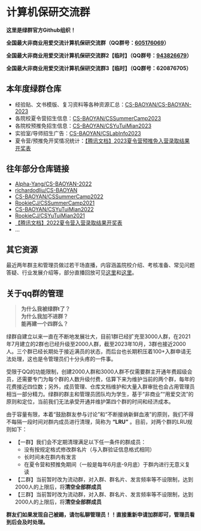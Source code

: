 # 计算机保研交流群

**这里是绿群官方Github组织！**

**全国最大非商业用爱交流计算机保研交流群（QQ群号：[605176069](https://jq.qq.com/?_wv=1027&k=OpjJs0Ai)）**

**全国最大非商业用爱交流计算机保研交流群2【临时】（QQ群号：[943826679](https://jq.qq.com/?_wv=1027&k=jzSjkhPP)）**

**全国最大非商业用爱交流计算机保研交流群3【临时】（QQ群号：620876705）**


## 本年度绿群仓库
* 经验贴、文书模版、复习资料等各种资源汇总：[CS-BAOYAN/CS-BAOYAN-2023](https://github.com/CS-BAOYAN/CS-BAOYAN-2023)
* 各院校夏令营招生信息：[CS-BAOYAN/CSSummerCamp2023](https://github.com/CS-BAOYAN/CSSummerCamp2023)
* 各院校预推免招生信息：[CS-BAOYAN/CSYuTuiMian2023](https://github.com/CS-BAOYAN/CSYuTuiMian2023)
* 实验室/导师招生广告：[CS-BAOYAN/CSLabInfo2023](https://github.com/CS-BAOYAN/CSLabInfo2023)
* 夏令营/预推免开奖情况统计：[【腾讯文档】2023夏令营预推免入营录取结果开奖表](https://docs.qq.com/sheet/DQlZSR1hKYUVTZ0hF?tab=BB08J2)

## 往年部分仓库链接
* [Alpha-Yang/CS-BAOYAN-2022](https://github.com/Alpha-Yang/CS-BAOYAN-2022) 
* [richardodliu/CS-BAOYAN](https://github.com/richardodliu/CS-BAOYAN)
* [CS-BAOYAN/CSSummerCamp2022](https://github.com/LinghaoChan/CSSummerCamp2022)
* [RookieCJ/CSSummerCamp2021](https://github.com/hit-thusz-RookieCJ/CSSummerCamp2021)
* [CS-BAOYAN/CSYuTuiMian2022](https://github.com/CS-BAOYAN/CSYuTuiMian2022)
* [RookieCJ/CSYuTuiMian2021](https://github.com/hit-thusz-RookieCJ/CSYuTuiMian2021)
* [【腾讯文档】2022夏令营入营录取结果开奖表](https://docs.qq.com/sheet/DUWhaRXFlV0txcUFp)
* ...

## 其它资源
最近两年群主和管理员做过若干场直播，内容涵盖院校介绍、考核准备、常见问题答疑、行业发展介绍等，部分直播回放可见[这里](https://space.bilibili.com/21846767)和[这里](https://space.bilibili.com/373761840)。

## 关于qq群的管理
> **为什么我被绿群t了？**  
> **为什么我加不进群？**  
> **能再建一个四群么？**

绿群自建立以来一直在不断地发展壮大，目前1群已经扩充至3000人群，在2021年7月建立的2群也已经升级至2000人群，截至2023年10月，3群也接近2000人。三个群已经长期处于接近满员的状态，而后台也长期积压着100+入群申请无法处理，这也是令管理员们十分头疼的一件事。

受限于QQ的功能限制，创建2000人群和3000人群不仅需要群主开通年费超级会员，还需要专门为每个群的人数升级付费，估算下来为维护当前的两个群，每年的花费接近四位数；另外，成员管理、仓库文档维护和大量入群审批也会占用管理员相当一部分精力。绿群的群主和管理员团队均为学生，基于“非商业”“用爱交流”的原则和定位，当前我们无法承受开通并维护第四个群的时间和经济成本。

由于容量有限，本着“鼓励群友参与讨论”和“不断接纳新鲜血液”的原则，我们不得不每隔一段时间对群内成员进行清理，简称为 **“LRU”** 。目前，对两个群的LRU规则如下：
* 【一群】我们会不定期清理满足以下任一条件的群成员：
  * 没有按规定格式修改群名片（与入群验证信息格式相同）
  * 长时间未在群内有发言
  * 在夏令营和预推免期间（一般是每年6月底-9月底）于群内进行无意义复读
* 【二群】当前暂时改为流动群，对入群、群名片、发言频率等不设限制，达到2000人的上限后，将**清空全部群成员**
* 【三群】当前暂时改为流动群，对入群、群名片、发言频率等不设限制，达到2000人的上限后，将**清空全部群成员**

**群友们如果发现自己被踢，请勿私聊管理员！！直接重新申请加群即可，管理员看到后会及时处理。**



<!--

**Here are some ideas to get you started:**

🙋‍♀️ A short introduction - what is your organization all about?
🌈 Contribution guidelines - how can the community get involved?
👩‍💻 Useful resources - where can the community find your docs? Is there anything else the community should know?
🍿 Fun facts - what does your team eat for breakfast?
🧙 Remember, you can do mighty things with the power of [Markdown](https://docs.github.com/github/writing-on-github/getting-started-with-writing-and-formatting-on-github/basic-writing-and-formatting-syntax)
-->
